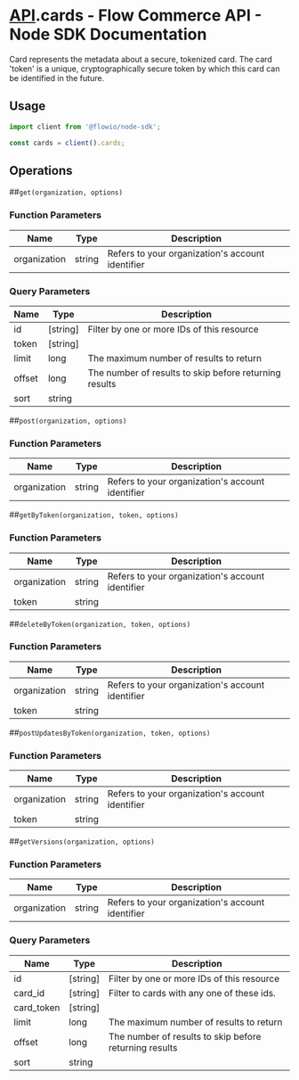 # [API](README.md).cards - Flow Commerce API - Node SDK Documentation

Card represents the metadata about a secure, tokenized card. The card &#x27;token&#x27; is a unique, cryptographically secure token by which this card can be identified in the future.

## Usage

```JavaScript
import client from '@flowio/node-sdk';

const cards = client().cards;
```

## Operations

##`get(organization, options)`

### Function Parameters

| Name  | Type | Description |
| ---- | ---- | ---- |
| organization | string | Refers to your organization&#x27;s account identifier |

### Query Parameters

| Name  | Type | Description |
| ---- | ---- | ---- |
| id | [string] | Filter by one or more IDs of this resource |
| token | [string] |  |
| limit | long | The maximum number of results to return |
| offset | long | The number of results to skip before returning results |
| sort | string |  |

##`post(organization, options)`

### Function Parameters

| Name  | Type | Description |
| ---- | ---- | ---- |
| organization | string | Refers to your organization&#x27;s account identifier |


##`getByToken(organization, token, options)`

### Function Parameters

| Name  | Type | Description |
| ---- | ---- | ---- |
| organization | string | Refers to your organization&#x27;s account identifier |
| token | string |  |


##`deleteByToken(organization, token, options)`

### Function Parameters

| Name  | Type | Description |
| ---- | ---- | ---- |
| organization | string | Refers to your organization&#x27;s account identifier |
| token | string |  |


##`postUpdatesByToken(organization, token, options)`

### Function Parameters

| Name  | Type | Description |
| ---- | ---- | ---- |
| organization | string | Refers to your organization&#x27;s account identifier |
| token | string |  |


##`getVersions(organization, options)`

### Function Parameters

| Name  | Type | Description |
| ---- | ---- | ---- |
| organization | string | Refers to your organization&#x27;s account identifier |

### Query Parameters

| Name  | Type | Description |
| ---- | ---- | ---- |
| id | [string] | Filter by one or more IDs of this resource |
| card_id | [string] | Filter to cards with any one of these ids. |
| card_token | [string] |  |
| limit | long | The maximum number of results to return |
| offset | long | The number of results to skip before returning results |
| sort | string |  |

